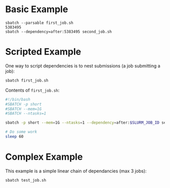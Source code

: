 # Basic Example

```
sbatch --parsable first_job.sh
5383495
sbatch --dependency=after:5383495 second_job.sh
```

# Scripted Example
One way to script dependencies is to nest submissions (a job submitting a job):

```bash
sbatch first_job.sh
```

Contents of `first_job.sh`:

```bash
#!/bin/bash
#SBATCH -p short
#SBATCH --mem=1G
#SBATCH --ntasks=1

sbatch -p short --mem=1G --ntasks=1 --dependency=after:$SLURM_JOB_ID second_job.sh

# Do some work
sleep 60

```

# Complex Example
This example is a simple linear chain of dependancies (max 3 jobs):

```batch
sbatch test_job.sh
```

